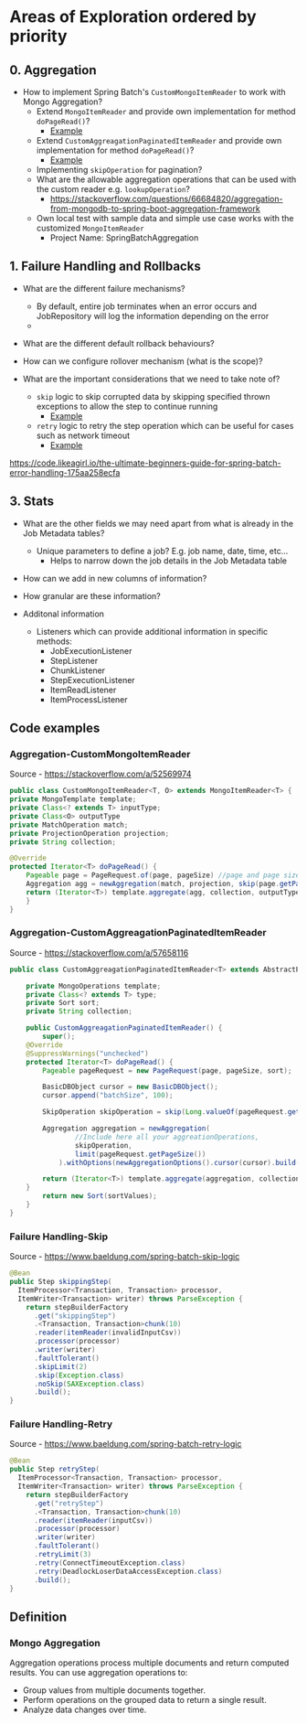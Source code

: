 # Areas of Exploration ordered by priority

## 0. Aggregation

- How to implement Spring Batch's `CustomMongoItemReader` to work with Mongo Aggregation?
  - Extend `MongoItemReader` and provide own implementation for method `doPageRead()`?
    - [Example](#aggregation-custommongoitemreader)
  - Extend `CustomAggreagationPaginatedItemReader` and provide own implementation for method `doPageRead()`?
    - [Example](#aggregation-customaggreagationpaginateditemreader)
  - Implementing `skipOperation` for pagination?
  - What are the allowable aggregation operations that can be used with the custom reader e.g. `lookupOperation`?
    - <https://stackoverflow.com/questions/66684820/aggregation-from-mongodb-to-spring-boot-aggregation-framework>
  - Own local test with sample data and simple use case works with the customized `MongoItemReader`
    - Project Name: SpringBatchAggregation

## 1. Failure Handling and Rollbacks

- What are the different failure mechanisms?
  - By default, entire job terminates when an error occurs and JobRepository will log the information depending on the error
  - 

- What are the different default rollback behaviours?
- How can we configure rollover mechanism (what is the scope)?
- What are the important considerations that we need to take note of?
  - `skip` logic to skip corrupted data by skipping specified thrown exceptions to allow the step to continue running
    - [Example](#failure-handling-skip)
  - `retry` logic to retry the step operation which can be useful for cases such as network timeout
    - [Example](#failure-handling-retry)



https://code.likeagirl.io/the-ultimate-beginners-guide-for-spring-batch-error-handling-175aa258ecfa

## 3. Stats

- What are the other fields we may need apart from what is already in the Job Metadata tables?
  - Unique parameters to define a job? E.g. job name, date, time, etc...
    - Helps to narrow down the job details in the Job Metadata table

- How can we add in new columns of information?
- How granular are these information?

- Additonal information
  - Listeners which can provide additional information in specific methods:
    - JobExecutionListener
    - StepListener
    - ChunkListener
    - StepExecutionListener
    - ItemReadListener
    - ItemProcessListener

## Code examples

### Aggregation-CustomMongoItemReader

Source - <https://stackoverflow.com/a/52569974>

```java
public class CustomMongoItemReader<T, O> extends MongoItemReader<T> {
private MongoTemplate template;
private Class<? extends T> inputType;
private Class<O> outputType
private MatchOperation match;
private ProjectionOperation projection;
private String collection;

@Override
protected Iterator<T> doPageRead() {
    Pageable page = PageRequest.of(page, pageSize) //page and page size are coming from the class that MongoItemReader extends
    Aggregation agg = newAggregation(match, projection, skip(page.getPageNumber() * page.getPageSize()), limit(page.getPageSize()));
    return (Iterator<T>) template.aggregate(agg, collection, outputType).iterator();
    }
}
```

### Aggregation-CustomAggreagationPaginatedItemReader

Source - <https://stackoverflow.com/a/57658116>

```java
public class CustomAggreagationPaginatedItemReader<T> extends AbstractPaginatedDataItemReader<T> implements InitializingBean {

    private MongoOperations template;
    private Class<? extends T> type;
    private Sort sort;
    private String collection;

    public CustomAggreagationPaginatedItemReader() {
        super();
    @Override
    @SuppressWarnings("unchecked")
    protected Iterator<T> doPageRead() {
        Pageable pageRequest = new PageRequest(page, pageSize, sort);

        BasicDBObject cursor = new BasicDBObject();
        cursor.append("batchSize", 100);

        SkipOperation skipOperation = skip(Long.valueOf(pageRequest.getPageNumber()) * Long.valueOf(pageRequest.getPageSize()));

        Aggregation aggregation = newAggregation(
                //Include here all your aggreationOperations,
                skipOperation,
                limit(pageRequest.getPageSize())
            ).withOptions(newAggregationOptions().cursor(cursor).build());

        return (Iterator<T>) template.aggregate(aggregation, collection, type).iterator();
    }
        return new Sort(sortValues);
    }
}
```

### Failure Handling-Skip

Source - <https://www.baeldung.com/spring-batch-skip-logic>

```java
@Bean
public Step skippingStep(
  ItemProcessor<Transaction, Transaction> processor,
  ItemWriter<Transaction> writer) throws ParseException {
    return stepBuilderFactory
      .get("skippingStep")
      .<Transaction, Transaction>chunk(10)
      .reader(itemReader(invalidInputCsv))
      .processor(processor)
      .writer(writer)
      .faultTolerant()
      .skipLimit(2)
      .skip(Exception.class)
      .noSkip(SAXException.class)
      .build();
}
```

### Failure Handling-Retry

Source - <https://www.baeldung.com/spring-batch-retry-logic>

```java
@Bean
public Step retryStep(
  ItemProcessor<Transaction, Transaction> processor,
  ItemWriter<Transaction> writer) throws ParseException {
    return stepBuilderFactory
      .get("retryStep")
      .<Transaction, Transaction>chunk(10)
      .reader(itemReader(inputCsv))
      .processor(processor)
      .writer(writer)
      .faultTolerant()
      .retryLimit(3)
      .retry(ConnectTimeoutException.class)
      .retry(DeadlockLoserDataAccessException.class)
      .build();
}
```


## Definition

### Mongo Aggregation

Aggregation operations process multiple documents and return computed results. You can use aggregation operations to:

- Group values from multiple documents together.
- Perform operations on the grouped data to return a single result.
- Analyze data changes over time.




